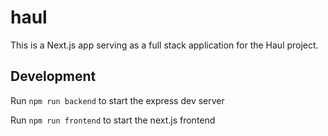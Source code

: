 # haul

This is a Next.js app serving as a full stack application for the Haul project.

## Development

Run `npm run backend` to start the express dev server

Run `npm run frontend` to start the next.js frontend
